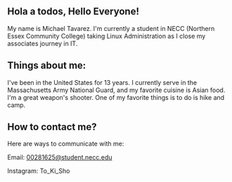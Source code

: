 ##      Hola a todos, Hello Everyone!

My name is Michael Tavarez. I'm currently a student in NECC (Northern Essex Community College) taking Linux Administration as I close my associates journey in IT.

##      Things about me:

I've been in the United States for 13 years. I currently serve in the Massachusetts Army National Guard, and my favorite cuisine is Asian food.
I'm a great weapon's shooter. One of my favorite things is to do is hike and camp.


##       How to contact me?

Here are ways to communicate with me:

   Email: 00281625@student.necc.edu
   
   Instagram: To_Ki_Sho

